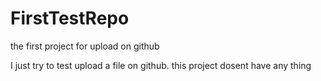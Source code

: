 # FirstTestRepo
the first project for upload on github

I just try to test upload a file on github. this project dosent have any thing
